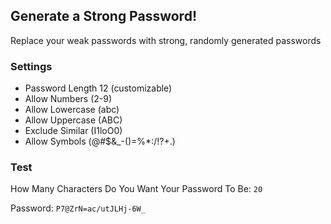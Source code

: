 ## Generate a Strong Password!
Replace your weak passwords with strong, randomly generated passwords

### Settings
- Password Length 12 (customizable)
- Allow Numbers (2-9)
- Allow Lowercase (abc)
- Allow Uppercase (ABC)
- Exclude Similar (I1loO0)
- Allow Symbols (@#$&_-()=%*:/!?+.)

### Test
How Many Characters Do You Want Your Password To Be: `20`

Password: `P7@ZrN=ac/utJLHj-6W_`
